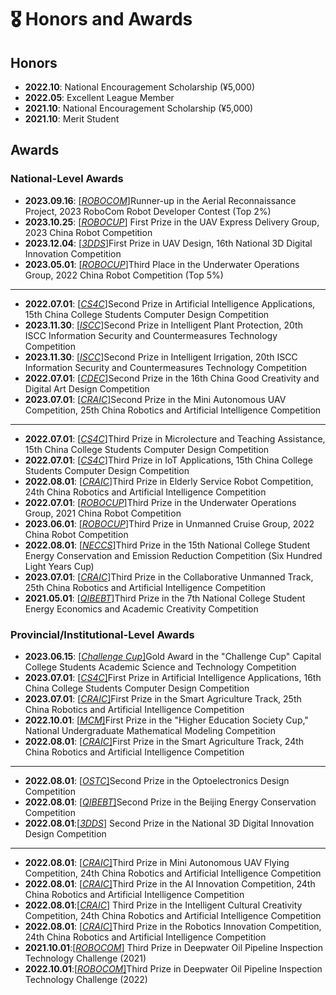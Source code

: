 # 🎖 Honors and Awards
## Honors
- **2022.10**: National Encouragement Scholarship (¥5,000)  
- **2022.05**: Excellent League Member
- **2021.10**: National Encouragement Scholarship (¥5,000)  
- **2021.10**: Merit Student
## Awards
### National-Level Awards
- **2023.09.16**: [[*ROBOCOM*]](https://robocom.com.cn/)Runner-up in the Aerial Reconnaissance Project, 2023 RoboCom Robot Developer Contest (Top 2%)  
- **2023.10.25**: [[*ROBOCUP*]](http://crc.drct-caa.org.cn/)
First Prize in the UAV Express Delivery Group, 2023 China Robot Competition  
- **2023.12.04**: [[*3DDS*]](https://3dds.3ddl.net/)First Prize in UAV Design, 16th National 3D Digital Innovation Competition  
- **2023.05.01**: [[*ROBOCUP*]](http://crc.drct-caa.org.cn/)Third Place in the Underwater Operations Group, 2022 China Robot Competition (Top 5%)  
---
- **2022.07.01**: [[*CS4C*]](https://jsjds.blcu.edu.cn/index.htm)Second Prize in Artificial Intelligence Applications, 15th China College Students Computer Design Competition  
- **2023.11.30**: [[*ISCC*]](https://www.isclab.org.cn/)Second Prize in Intelligent Plant Protection, 20th ISCC Information Security and Countermeasures Technology Competition  
- **2023.11.30**: [[*ISCC*]](https://www.isclab.org.cn/)Second Prize in Intelligent Irrigation, 20th ISCC Information Security and Countermeasures Technology Competition  
- **2022.07.01**: [[*CDEC*]](https://www.cdec.org.cn/)Second Prize in the 16th China Good Creativity and Digital Art Design Competition  
- **2023.07.01**: [[*CRAIC*]](https://www.caairobot.com/)Second Prize in the Mini Autonomous UAV Competition, 25th China Robotics and Artificial Intelligence Competition  
---
- **2022.07.01**: [[*CS4C*]](https://jsjds.blcu.edu.cn/index.htm)Third Prize in Microlecture and Teaching Assistance, 15th China College Students Computer Design Competition  
- **2022.07.01**: [[*CS4C*]](https://jsjds.blcu.edu.cn/index.htm)Third Prize in IoT Applications, 15th China College Students Computer Design Competition  
- **2022.08.01**: [[*CRAIC*]](https://www.caairobot.com/)Third Prize in Elderly Service Robot Competition, 24th China Robotics and Artificial Intelligence Competition  
- **2022.07.01**: [[*ROBOCUP*]](http://crc.drct-caa.org.cn/)Third Prize in the Underwater Operations Group, 2021 China Robot Competition  
- **2023.06.01**: [[*ROBOCUP*]](http://crc.drct-caa.org.cn/)Third Prize in Unmanned Cruise Group, 2022 China Robot Competition  
- **2022.08.01**: [[*NECCS*]](http://www.jienengjianpai.org/)Third Prize in the 15th National College Student Energy Conservation and Emission Reduction Competition (Six Hundred Light Years Cup)  
- **2023.07.01**: [[*CRAIC*]](https://www.caairobot.com/)Third Prize in the Collaborative Unmanned Track, 25th China Robotics and Artificial Intelligence Competition  
- **2021.05.01**: [[*QIBEBT*]](http://energy.qibebt.ac.cn/eneco/contribution/index.html#/index)Third Prize in the 7th National College Student Energy Economics and Academic Creativity Competition  
### Provincial/Institutional-Level Awards
- **2023.06.15**: [[*Challenge Cup*]](https://www.tiaozhanbei.net/)Gold Award in the "Challenge Cup" Capital College Students Academic Science and Technology Competition  
- **2023.07.01**: [[*CS4C*]](https://jsjds.blcu.edu.cn/index.htm)First Prize in Artificial Intelligence Applications, 16th China College Students Computer Design Competition  
- **2023.07.01**: [[*CRAIC*]](https://www.caairobot.com/)First Prize in the Smart Agriculture Track, 25th China Robotics and Artificial Intelligence Competition  
- **2022.10.01**: [[*MCM*]](https://www.mcm.edu.cn/)First Prize in the "Higher Education Society Cup," National Undergraduate Mathematical Modeling Competition  
- **2022.08.01**: [[*CRAIC*]](https://www.caairobot.com/)First Prize in the Smart Agriculture Track, 24th China Robotics and Artificial Intelligence Competition  
---
- **2022.08.01**: [[*OSTC*]](http://opt.zju.edu.cn/gdjs/main.htm)Second Prize in the Optoelectronics Design Competition  
- **2022.08.01**: [[*QIBEBT*]](http://energy.qibebt.ac.cn/eneco/contribution/index.html#/index)Second Prize in the Beijing Energy Conservation Competition  
- **2022.08.01**:[[*3DDS*]](https://3dds.3ddl.net/) Second Prize in the National 3D Digital Innovation Design Competition  
---
- **2022.08.01**: [[*CRAIC*]](https://www.caairobot.com/)Third Prize in Mini Autonomous UAV Flying Competition, 24th China Robotics and Artificial Intelligence Competition  
- **2022.08.01**: [[*CRAIC*]](https://www.caairobot.com/)Third Prize in the AI Innovation Competition, 24th China Robotics and Artificial Intelligence Competition  
- **2022.08.01**:[[*CRAIC*]](https://www.caairobot.com/) Third Prize in the Intelligent Cultural Creativity Competition, 24th China Robotics and Artificial Intelligence Competition  
- **2022.08.01**: [[*CRAIC*]](https://www.caairobot.com/)Third Prize in the Robotics Innovation Competition, 24th China Robotics and Artificial Intelligence Competition  
- **2021.10.01**:[[*ROBOCOM*]](https://robocom.com.cn/) Third Prize in Deepwater Oil Pipeline Inspection Technology Challenge (2021)  
- **2022.10.01**:[[*ROBOCOM*]](https://robocom.com.cn/)Third Prize in Deepwater Oil Pipeline Inspection Technology Challenge (2022)  
